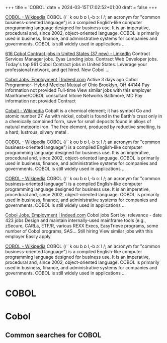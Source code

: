+++
title = 'COBOL'
date = 2024-03-15T17:02:52+01:00
draft = false
+++

[COBOL - Wikipedia](https://en.wikipedia.org/wiki/COBOL)
COBOL (/ ˈ k oʊ b ɒ l,-b ɔː l /; an acronym for "common business-oriented language") is a compiled English-like computer programming language designed for business use. It is an imperative, procedural and, since 2002, object-oriented language. COBOL is primarily used in business, finance, and administrative systems for companies and governments. COBOL is still widely used in applications ...

[616 Cobol Contract jobs in United States (37 new) - LinkedIn](https://www.linkedin.com/jobs/cobol-contract-jobs)
Contract Services Manager jobs. Eyas Landing jobs. Contract Web Developer jobs. Today's top 961 Cobol Contract jobs in United States. Leverage your professional network, and get hired. New Cobol ...

[Cobol Jobs, Employment | Indeed.com](https://www.indeed.com/q-Cobol-jobs.html)
Active 3 days ago Cobol Programmer- Hybrid Medical Mutual of Ohio Brooklyn, OH 44144 Pay information not provided Full-time View similar jobs with this employer Mainframe/COBOL consultant Intone Networks Baltimore, MD Pay information not provided Contract

[Cobalt - Wikipedia](https://en.wikipedia.org/wiki/Cobalt)
Cobalt is a chemical element; it has symbol Co and atomic number 27. As with nickel, cobalt is found in the Earth's crust only in a chemically combined form, save for small deposits found in alloys of natural meteoric iron. The free element, produced by reductive smelting, is a hard, lustrous, silvery metal .

[COBOL - Wikipedia](https://en.wikipedia.org/wiki/COBOL)
COBOL (/ ˈ k oʊ b ɒ l,-b ɔː l /; an acronym for "common business-oriented language") is a compiled English-like computer programming language designed for business use. It is an imperative, procedural and, since 2002, object-oriented language. COBOL is primarily used in business, finance, and administrative systems for companies and governments. COBOL is still widely used in applications ...

[COBOL - Wikipedia](https://en.wikipedia.org/wiki/COBOL)
COBOL (/ ˈ k oʊ b ɒ l,-b ɔː l /; an acronym for "common business-oriented language") is a compiled English-like computer programming language designed for business use. It is an imperative, procedural and, since 2002, object-oriented language. COBOL is primarily used in business, finance, and administrative systems for companies and governments. COBOL is still widely used in applications ...

[Cobol Jobs, Employment | Indeed.com](https://www.indeed.com/q-Cobol-jobs.html)
Cobol jobs Sort by: relevance - date 423 jobs Design and maintain internally-used mainframe tools (e.g., zSecure, CARLa, ETF/R, various REXX Execs, EasyTrieve programs, some number of Cobol programs, SAS… Still hiring View similar jobs with this employer Easily apply

[COBOL - Wikipedia](https://en.wikipedia.org/wiki/COBOL)
COBOL (/ ˈ k oʊ b ɒ l,-b ɔː l /; an acronym for "common business-oriented language") is a compiled English-like computer programming language designed for business use. It is an imperative, procedural and, since 2002, object-oriented language. COBOL is primarily used in business, finance, and administrative systems for companies and governments. COBOL is still widely used in applications ...

COBOL
=====

# Cobol

## Common searches for COBOL
